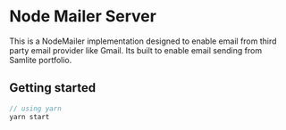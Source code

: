 # Node Mailer Server

This is a NodeMailer implementation designed to enable email from third party email provider like Gmail.
Its built to enable email sending from Samlite portfolio.

## Getting started

```javascript
// using yarn
yarn start
```
